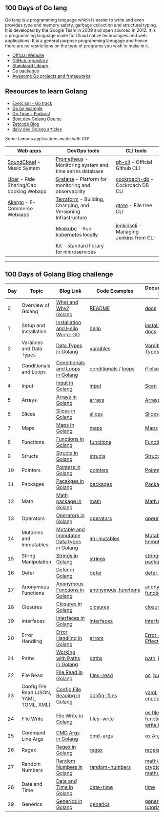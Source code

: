 ## 100 Days of Go lang

Go lang is a programming language which is easier to write and even provides type and memory safety, garbage collection and structural typing. It is developed by the Google Team in 2009 and open sourced in 2012. It is a programming language made for Cloud native technologies and web applications. It is a general purpose programming lanugage and hence there are no restrictions on the type of programs you wish to make in it.

- [Official Website](https://go.dev)
- [GitHub repository](https://github.com/golang/go)
- [Standaard Library](https://pkg.go.dev/std)
- [Go packages](https://pkg.go.dev/)
- [Awesome Go projects and frmaeworks](https://github.com/avelino/awesome-go)

## Resources to learn Golang

- [Exercism - Go track](https://exercism.org/tracks/go)
- [Go by example](https://gobyexample.com/)
- [Go Time - Podcast](https://changelog.com/gotime)
- [Boot.dev Golang Course](https://boot.dev/learn/learn-golang)
- [Zetcode Blog](https://zetcode.com/all/#go)
- [daily.dev Golang articles](https://app.daily.dev/search?q=golang)

Some famous applications made with GO!

|Web apps | DevOps tools | CLI tools |
|---------|--------------|-----------|
|[SoundCloud](https://developers.soundcloud.com/blog/go-at-soundcloud) - Music System|[Prometheus](https://github.com/prometheus/prometheus) - Monitoring system and time series database|[gh-cli](https://github.com/cli/cli) - Official Github CLI
|[Uber](https://www.slideshare.net/RobSkillington/go-at-uber) - Ride Sharing/Cab booking Webapp|[Grafana](https://github.com/grafana/grafana) - Platform for monitoring and observability|[cockroach-db](https://github.com/cockroachdb/cockroach) - Cockroach DB CLI
|[Allergo](https://github.com/allegro/marathon-consul/#marathon-consul) - E-Commerce Webaapp|[Terraform](https://github.com/hashicorp/terraform) - Building, Changing, and Versioning Infrastructure|[gtree](https://github.com/ddddddO/gtree) - File tree CLI 
||[Minikube](https://github.com/kubernetes/minikube) - Run kubernetes locally| [jenkinscli](https://github.com/jenkins-zh/jenkins-cli) - Managing Jenkins from CLI 
||[Kit](https://github.com/go-kit/kit) - standard library for microservices

---

## 100 Days of Golang Blog challenge

| Day | Topic | Blog Link | Code Examples | Documentation Link |
|-----|-------|-----------|---------------|--------------------|
|  0  | Overview of Golang | [What and Why? Golang](https://www.meetgor.com/golang-intro/) | [README](https://github.com/Mr-Destructive/100-days-of-golang#readme) | [docs](https://go.dev/ref/spec) |
|  1  | Setup and Installation | [Installation and Hello World: GO](https://www.meetgor.com/hello-golang/) | [hello](https://github.com/Mr-Destructive/100-days-of-golang/tree/main/scripts/hello-world) | [installation docs](https://go.dev/learn/) |
|  2  | Varaibles and Data Types | [Data Types in Golang](https://www.meetgor.com/golang-variables/) | [varaibles](https://github.com/Mr-Destructive/100-days-of-golang/tree/main/scripts/variables) | [Varaibles](https://go.dev/ref/spec#Variables) and [Types](https://go.dev/ref/spec#Types) |
|  3  | Conditionals and Loops | [Conditionals and Loops in Golang](https://www.meetgor.com/golang-conditionals-loops/) | [conditionals](https://github.com/Mr-Destructive/100-days-of-golang/tree/main/scripts/conditionals) / [loops](https://github.com/Mr-Destructive/100-days-of-golang/tree/main/scripts/loops) | [if else](https://go.dev/ref/spec#If_statements) |
|  4  | Input | [Input in Golang](https://www.meetgor.com/golang-input/) | [input](https://github.com/Mr-Destructive/100-days-of-golang/tree/main/scripts/input) | [Scan](https://pkg.go.dev/fmt@go1.19.1#Scan) |
|  5  | Arrays | [Arrays in Golang](https://www.meetgor.com/golang-arrays/) | [arrays](https://github.com/Mr-Destructive/100-days-of-golang/tree/main/scripts/arrays) | [Arrays](https://go.dev/ref/spec#Array_types) |
|  6  | Slices | [Slices in Golang](https://www.meetgor.com/golang-slices/) | [slices](https://github.com/Mr-Destructive/100-days-of-golang/tree/main/scripts/slices) | [Slices](https://go.dev/ref/spec#Slice_types) |
|  7  | Maps | [Maps in Golang](https://www.meetgor.com/golang-maps/) | [maps](https://github.com/Mr-Destructive/100-days-of-golang/tree/main/scripts/maps) | [Maps](https://go.dev/ref/spec#Map_types) |
|  8  | Functions | [Functions in Golang](https://www.meetgor.com/golang-functions/) | [functions](https://github.com/Mr-Destructive/100-days-of-golang/blob/main/scripts/functions/func.go) | [Functions](https://go.dev/ref/spec#Function_types) |
|  9  | Structs | [Structs in Golang](https://www.meetgor.com/golang-structs/) | [structs](https://github.com/Mr-Destructive/100-days-of-golang/tree/main/scripts/structs) | [Structs](https://go.dev/ref/spec#Struct_types) |
| 10  | Pointers | [Pointers in Golang](https://www.meetgor.com/golang-pointers/) | [pointers](https://github.com/Mr-Destructive/100-days-of-golang/tree/main/scripts/pointers) | [Pointers](https://go.dev/ref/spec#Pointer_types) |
| 11  | Packages | [Pacakges in Golang](https://www.meetgor.com/golang-packages/) | [packages](https://github.com/Mr-Destructive/100-days-of-golang/tree/main/scripts/packages) | [Packages](https://go.dev/ref/spec#Packages) |
| 12  | Math | [Math package in Golang](https://www.meetgor.com/golang-math/) | [math](https://github.com/Mr-Destructive/100-days-of-golang/tree/main/scripts/math) | [Math package](https://pkg.go.dev/math@go1.19.1) |
| 13  | Operators | [Operators in Golang](https://www.meetgor.com/golang-operators/) | [operators](https://github.com/Mr-Destructive/100-days-of-golang/tree/main/scripts/operators) | [operators](https://go.dev/ref/spec#Operators) |
| 14  | Mutables and Immutables | [Mutable and Immutable Data types in Golang](https://www.meetgor.com/golang-mutable-immutable/) | [im-mutables](https://github.com/Mr-Destructive/100-days-of-golang/tree/main/scripts/im-mutable) | [Mutables and Immutables](https://go.dev/ref/spec#Types) |
| 15  | String Manipulation | [Strings in Golang](https://www.meetgor.com/golang-strings/) | [strings](https://github.com/Mr-Destructive/100-days-of-golang/tree/main/scripts/strings) | [strings package](https://pkg.go.dev/strings@go1.19.1) |
| 16  | Defer | [Defer in Golang](https://www.meetgor.com/golang-defer/) | [defer](https://github.com/Mr-Destructive/100-days-of-golang/tree/main/scripts/defer) | [defer keyword](https://go.dev/ref/spec#Defer_statements) |
| 17  | Anonymous Functions | [Anonymous Functions in Golang](https://www.meetgor.com/golang-anonymous-functions/) | [anonymous_functions](https://github.com/Mr-Destructive/100-days-of-golang/blob/main/scripts/functions/anonymous_functions.go) | [anonymous function](https://go.dev/ref/spec#:~:text=27.50%2C%20%22B0%22%3A%2030.87%2C%0A%7D-,Function%20literals,-A%20function%20literal) |
| 18  | Closures | [Closures in Golang](https://www.meetgor.com/golang-closures/) | [closures](https://github.com/Mr-Destructive/100-days-of-golang/tree/main/scripts/closures) | [closures](https://go.dev/ref/spec#:~:text=Function%20literals%20are%20closures%3A%20they%20may%20refer%20to%20variables%20defined%20in%20a%20surrounding%20function.%20Those%20variables%20are%20then%20shared%20between%20the%20surrounding%20function%20and%20the%20function%20literal%2C%20and%20they%20survive%20as%20long%20as%20they%20are%20accessible.) |
| 19  | Interfaces | [Interfaces in Golang](https://www.meetgor.com/golang-interfaces/) | [interfaces](https://github.com/Mr-Destructive/100-days-of-golang/tree/main/scripts/interfaces) | [interfaces](https://go.dev/ref/spec#Interface_types) |
| 20  | Error Handling | [Error Handling in Golang](https://www.meetgor.com/golang-error-handling) | [errors](https://github.com/Mr-Destructive/100-days-of-golang/tree/main/scripts/errors) | [Error - Effective Go](https://go.dev/doc/effective_go#errors) |
| 21  | Paths | [Working with Paths in Golang](https://www.meetgor.com/golang-paths/) | [paths](https://github.com/mr-destructive/100-days-of-golang/tree/main/scripts/paths) | [path](https://pkg.go.dev/path), [io](https://pkg.go.dev/io), [os](https://pkg.go.dev/os) |
| 22  | File Read | [File Read in Golang](https://www.meetgor.com/golang-file-read/) | [files-read](https://github.com/mr-destructive/100-days-of-golang/tree/main/scripts/files/read) | [os](https://pkg.go.dev/os#ReadFile), [bufio](https://pkg.go.dev/bufio) |
| 23  | Config File Read (JSON, YAML, TOML, XML) | [Config File Reading in Golang](https://www.meetgor.com/golang-config-file-read/) | [config-files](https://github.com/Mr-Destructive/100-days-of-golang/tree/main/scripts/files/read/config_files) | [yaml](https://pkg.go.dev/gopkg.in/yaml.v3), [toml](https://pkg.go.dev/gopkg.in/yaml.v3), [encoding](https://pkg.go.dev/encoding) |
| 24  | File Write | [File Write in Golang](https://www.meetgor.com/golang-file-write/) | [files-write](https://github.com/Mr-Destructive/100-days-of-golang/tree/main/scripts/files/write) | [os file write function](https://pkg.go.dev/os#WriteFile), [os write file types](https://pkg.go.dev/os#File.Write) |
| 25  | Command Line Args | [CMD Args in Golang](https://www.meetgor.com/golang-command-line-args/) | [cmd-args](https://github.com/Mr-Destructive/100-days-of-golang/tree/main/scripts/cmd-args) | [os Args](https://pkg.go.dev/os#pkg-variables), [flag](https://pkg.go.dev/flag) |
| 26  | Regex | [Regex in Golang](https://www.meetgor.com/golang-regex/) | [regex](https://github.com/Mr-Destructive/100-days-of-golang/tree/main/scripts/regex) | [regexp](https://pkg.go.dev/regexp) |
| 27  | Random Numbers | [Random Numbers in Golang](https://www.meetgor.com/golang-random-numbers/) | [random-numbers](https://github.com/Mr-Destructive/100-days-of-golang/tree/main/scripts/random-num) | [math/rand](https://pkg.go.dev/math/rand), [crypto/rand](https://pkg.go.dev/crypto/rand), [math/big](https://pkg.go.dev/math/big) |
| 28  | Date and Time | [Date and Time in Golang](https://www.meetgor.com/golang-date-time/) | [date-time](https://github.com/Mr-Destructive/100-days-of-golang/tree/main/scripts/date-time) | [time](https://pkg.go.dev/time/) |
| 29  | Generics | [Generics in Golang](https://www.meetgor.com/golang-generics/) | [generics](https://github.com/Mr-Destructive/100-days-of-golang/tree/main/scripts/generics) | [generics tutorial](https://go.dev/doc/tutorial/generics) |
